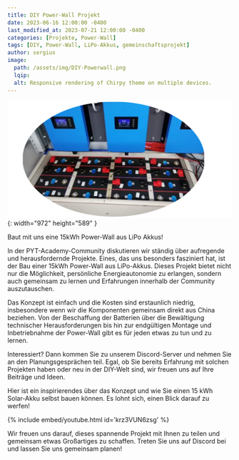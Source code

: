 ```yaml
---
title: DIY Power-Wall Projekt
date: 2023-06-16 12:00:00 -0400
last_modified_at: 2023-07-21 12:00:00 -0400
categories: [Projekte, Power-Wall]
tags: [DIY, Power-Wall, LiPo-Akkus, gemeinschaftsprojekt]
author: sergius
image:
  path: /assets/img/DIY-Powerwall.png
  lqip:
  alt: Responsive rendering of Chirpy theme on multiple devices.
---
```


![Desktop View](/assets/img/DIY-Powerwall.png){: width="972" height="589" }

Baut mit uns eine 15kWh Power-Wall aus LiPo Akkus!

In der PYT-Academy-Community diskutieren wir ständig über aufregende und herausfordernde Projekte. Eines, das uns besonders fasziniert hat, ist der Bau einer 15kWh Power-Wall aus LiPo-Akkus. Dieses Projekt bietet nicht nur die Möglichkeit, persönliche Energieautonomie zu erlangen, sondern auch gemeinsam zu lernen und Erfahrungen innerhalb der Community auszutauschen.

Das Konzept ist einfach und die Kosten sind erstaunlich niedrig, insbesondere wenn wir die Komponenten gemeinsam direkt aus China beziehen. Von der Beschaffung der Batterien über die Bewältigung technischer Herausforderungen bis hin zur endgültigen Montage und Inbetriebnahme der Power-Wall gibt es für jeden etwas zu tun und zu lernen.

Interessiert? Dann kommen Sie zu unserem Discord-Server und nehmen Sie an den Planungsgesprächen teil. Egal, ob Sie bereits Erfahrung mit solchen Projekten haben oder neu in der DIY-Welt sind, wir freuen uns auf Ihre Beiträge und Ideen.

Hier ist ein inspirierendes über das Konzept und wie Sie einen 15 kWh Solar-Akku selbst bauen können. Es lohnt sich, einen Blick darauf zu werfen!

{% include embed/youtube.html id='krz3VUN6zsg' %}

Wir freuen uns darauf, dieses spannende Projekt mit Ihnen zu teilen und gemeinsam etwas Großartiges zu schaffen. Treten Sie uns auf Discord bei und lassen Sie uns gemeinsam planen!
